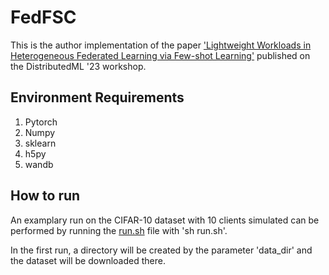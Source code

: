 # FedFSC
This is the author implementation of the paper ['Lightweight Workloads in Heterogeneous Federated Learning via Few-shot Learning'](https://dl.acm.org/doi/abs/10.1145/3630048.3630185) published on the DistributedML '23 workshop.

## Environment Requirements
1. Pytorch
2. Numpy
3. sklearn
4. h5py
5. wandb

## How to run
An examplary run on the CIFAR-10 dataset with 10 clients simulated can be performed by running the [run.sh](run.sh) file with 'sh run.sh'.

In the first run, a directory will be created by the parameter 'data_dir' and the dataset will be downloaded there.
